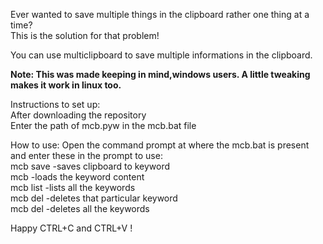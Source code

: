 Ever wanted to save multiple things in the clipboard rather one thing at a time? <br />
This is the solution for that problem!

You can use multiclipboard to save multiple informations in the clipboard.

**Note: This was made keeping in mind,windows users. A little tweaking makes it work in linux too.**

Instructions to set up: <br />
After downloading the repository <br />
Enter the path of mcb.pyw in the mcb.bat file

How to use:
Open the command prompt at where the mcb.bat is present and enter these in the prompt to use: <br />
    mcb save <keyword>  -saves clipboard to keyword <br />
    mcb <keyword>       -loads the keyword content <br />
    mcb list            -lists all the keywords <br />
    mcb del <keyword>   -deletes that particular keyword <br />
    mcb del             -deletes all the keywords <br />

Happy CTRL+C and CTRL+V !     
